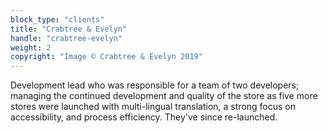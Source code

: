 ```yaml
---
block_type: "clients"
title: "Crabtree & Evelyn"
handle: "crabtree-evelyn"
weight: 2
copyright: "Image © Crabtree & Evelyn 2019"
---
```


Development lead who was responsible for a team of two developers; managing the continued development and quality of the store as five more stores were launched with multi-lingual translation, a strong focus on accessibility, and process efficiency. They've since re-launched.
